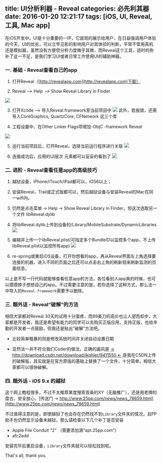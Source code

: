 title: UI分析利器 - Reveal
categories: 必先利其器
date: 2016-01-20 12:21:17
tags: [iOS, UI, Reveal, 工具, Mac app]
---
在iOS开发中，UI是十分重要的一环，它直观的展示给用户，在日益强调用户体验的今天，UI的优劣，可以立竿见影的影响用户对其体验的判断，平常不管用真机还是模拟器，虽然没有方便但分析力度微乎其微，而Reveal这个工具，适时的弥补了这一不足，是我们学习UI或者日常工作使用UI的辅助神器。

### 一. 基础 - Reveal查看自己的app

1. 打开Reveal（[http://revealapp.com](http://revealapp.com)下载）

2. Reveal —> Help —> Show Reveal Library in Finder
<!--more-->
![](http://img.blog.csdn.net/20160120144717372)

3. 打开Xcode —> 导入Reveal.framework至当前项目中
![](http://img.blog.csdn.net/20160120144913919)
此外，若报错，还需导入CoreGraphics, QuartzCore, CFNetwork 这三个库

4. 工程设置中，在Other Linker Flags项增加-ObjC -framework Reveal    

![](http://img.blog.csdn.net/20160120145105498)

5. 运行当前项目后，打开Reveal，选择当前运行程序进行关联
![](http://img.blog.csdn.net/20160120145246265)

6. 连接成功后，应用的UI层次 元素都可以妥妥的看到了
![](http://img.blog.csdn.net/20160120145415017)

### 二. 进阶 - Reveal查看任意app的高级技巧

1. 越狱设备，iPhone/iTouch/iPad都可以，iOS6以上；
2. 安装Reveal，Trail或正式版都可以，然后越狱设备与安装Reveal的Mac在同一wifi内。
3. 仍然是点击菜单 -> Help -> Show Reveal Library in Finder，但这次选取另一个文件 libReveal.dylib

4. 将libReveal.dylib上传到设备的/Library/MobileSubstrate/DynamicLibraries
![](http://img.blog.csdn.net/20160120145558192)
5. 编辑并上传一个libReveal.plist(可指定多个BundleID以监控多个app，不上传libReveal.plist以监控所有app)
![](http://img.blog.csdn.net/20160120145630271)

6. re-spring或重启iOS设备，打开你想看的app，再从Reveal界面左上角选择要连接的机器，进入不同的页面之后还可以点击右上角的刷新钮来刷新监测的页面信息。


以上是不写一行代码就能够查看任意app的方法，各位看别人app爽的时候，也可以摸摸脖子想想自己的app。不过需要注意的是，若你选择了这种方式，那么法一中导入的`Reveal.framework`需要予以删除。

### 三. 题外话 - Reveal“破解”的方法

相信大家都对Reveal 30天的试用十分蛋疼，而89美刀的高价也让人望而却步，大家都是开发者，我还是希望有能力的同学可以去购买正版应用，支持正版，也给辛勤的开发者一点鼓励，但我还是贴出“破解”方法吧。
 
 - 比较简单粗暴的则是修改系统时间并关闭自动设置日期

 - 显然法一并不符合我们Coder的做法，正确的画风是 [ -> http://download.csdn.net/download/ikohler/9411550 <- ](http://download.csdn.net/download/ikohler/9411550)是我在CSDN上传的破解版，其实就是在官方原版的基础上替换了一个文件，十分简单，相信大家都可以很快破解。
 
 

### 四. 题外话 - iOS 9.x 的越狱

这个网上教程很多，不过不太推荐某度搜索首条的XY（无脑推广），还是用老牌的盘古，安全放心，[传送门 -> http://www.25pp.com/news/news_78659.html](http://www.25pp.com/news/news_78659.html)

不过值得注意的是，即使越狱了也会存在仍然找不到`Library`文件夹的情况，且PP助手也仍然显示设备未越狱，那么请检查以下几个补丁是否安装

 - Apple File Conduit "2" （需要添加源“apt.25pp.com”）
 - afc2add
 
 
安装完毕后重启设备，`Library`文件夹就可以轻松找到啦。








That's all, thank you.